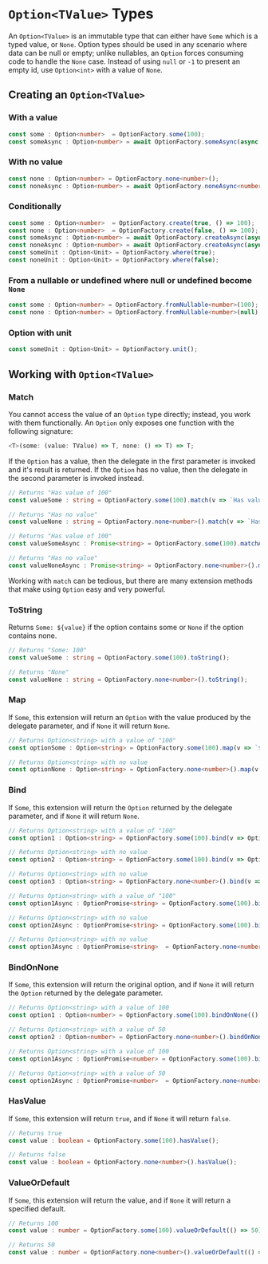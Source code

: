 # `Option<TValue>` Types

An `Option<TValue>` is an immutable type that can either have `Some` which is a typed value, or `None`. Option types should be used in any scenario where data can be null or empty; unlike nullables, an `Option` forces consuming code to handle the `None` case. Instead of using `null` or `-1` to present an empty id, use `Option<int>` with a value of `None`.

## Creating an `Option<TValue>`

### With a value

```typescript
const some : Option<number>  = OptionFactory.some(100);
const someAsync : Option<number> = await OptionFactory.someAsync(async () => 100);
```

### With no value

```typescript
const none : Option<number> = OptionFactory.none<number>();
const noneAsync : Option<number> = await OptionFactory.noneAsync<number>();
```

### Conditionally

```typescript
const some : Option<number>  = OptionFactory.create(true, () => 100);
const none : Option<number>  = OptionFactory.create(false, () => 100);
const someAsync : Option<number> = await OptionFactory.createAsync(async () => true, async () => 100);
const noneAsync : Option<number> = await OptionFactory.createAsync(async () => false, async () => 100);
const someUnit : Option<Unit> = OptionFactory.where(true);
const noneUnit : Option<Unit> = OptionFactory.where(false);
```

### From a nullable or undefined where null or undefined become `None`

```typescript
const some : Option<number> = OptionFactory.fromNullable<number>(100);
const none : Option<number> = OptionFactory.fromNullable<number>(null);
```

### Option with unit
```typescript
const someUnit : Option<Unit> = OptionFactory.unit();
```

## Working with `Option<TValue>`

### Match

You cannot access the value of an `Option` type directly; instead, you work with them functionally. An `Option` only exposes one function with the following signature:

```typescript
<T>(some: (value: TValue) => T, none: () => T) => T;
```

If the `Option` has a value, then the delegate in the first parameter is invoked and it's result is returned. If the `Option` has no value, then the delegate in the second parameter is invoked instead.

```typescript
// Returns "Has value of 100"
const valueSome : string = OptionFactory.some(100).match(v => `Has value of ${v}`, () => "Has no value");

// Returns "Has no value"
const valueNone : string = OptionFactory.none<number>().match(v => `Has value of ${v}`, () => "Has no value");

// Returns "Has value of 100"
const valueSomeAsync : Promise<string> = OptionFactory.some(100).matchAsync(async v => `Has value of ${v}`, async () => "Has no value");

// Returns "Has no value"
const valueNoneAsync : Promise<string> = OptionFactory.none<number>().matchAsync(async v => `Has value of ${v}`, async () => "Has no value");
```

Working with `match` can be tedious, but there are many extension methods that make using `Option` easy and very powerful.

### ToString

Returns `Some: ${value}` if the option contains some or `None` if the option contains none.

```typescript
// Returns "Some: 100"
const valueSome : string = OptionFactory.some(100).toString();

// Returns "None"
const valueNone : string = OptionFactory.none<number>().toString();
```

### Map

If `Some`, this extension will return an `Option` with the value produced by the delegate parameter, and if `None` it will return `None`.

```typescript
// Returns Option<string> with a value of "100"
const optionSome : Option<string> = OptionFactory.some(100).map(v => `${v}`);

// Returns Option<string> with no value
const optionNone : Option<string> = OptionFactory.none<number>().map(v => `${v}`);
```

### Bind

If `Some`, this extension will return the `Option` returned by the delegate parameter, and if `None` it will return `None`.

```typescript
// Returns Option<string> with a value of "100"
const option1 : Option<string> = OptionFactory.some(100).bind(v => OptionFactory.some(`${v}`));

// Returns Option<string> with no value
const option2 : Option<string> = OptionFactory.some(100).bind(v => OptionFactory.none<string>());

// Returns Option<string> with no value
const option3 : Option<string> = OptionFactory.none<number>().bind(v => OptionFactory.some(`${v}`));

// Returns Option<string> with a value of "100"
const option1Async : OptionPromise<string> = OptionFactory.some(100).bindAsync(v => OptionFactory.someAsync(async () => `${v}`));

// Returns Option<string> with no value
const option2Async : OptionPromise<string> = OptionFactory.some(100).bindAsync(v => OptionFactory.noneAsync<string>());

// Returns Option<string> with no value
const option3Async : OptionPromise<string>  = OptionFactory.none<number>().bindAsync(v => OptionFactory.someAsync(async () => `${v}`));
```

### BindOnNone

If `Some`, this extension will return the original option, and if `None` it will return the `Option` returned by the delegate parameter.

```typescript
// Returns Option<string> with a value of 100
const option1 : Option<number> = OptionFactory.some(100).bindOnNone(() => OptionFactory.some(50));

// Returns Option<string> with a value of 50
const option2 : Option<number> = OptionFactory.none<number>().bindOnNone(() => OptionFactory.some(50));

// Returns Option<string> with a value of 100
const option1Async : OptionPromise<number> = OptionFactory.some(100).bindOnNoneAsync(() => OptionFactory.someAsync(async () => 50));

// Returns Option<string> with a value of 50
const option2Async : OptionPromise<number>  = OptionFactory.none<number>().bindOnNoneAsync(() => OptionFactory.someAsync(async () => 50));
```

### HasValue

If `Some`, this extension will return `true`, and if `None` it will return `false`.

```typescript
// Returns true
const value : boolean = OptionFactory.some(100).hasValue();

// Returns false
const value : boolean = OptionFactory.none<number>().hasValue();
```

### ValueOrDefault

If `Some`, this extension will return the value, and if `None` it will return a specified default.

```typescript
// Returns 100
const value : number = OptionFactory.some(100).valueOrDefault(() => 50);

// Returns 50
const value : number = OptionFactory.none<number>().valueOrDefault(() => 50);
```